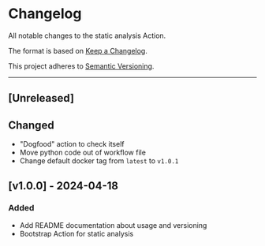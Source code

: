 # Changelog
All notable changes to the static analysis Action.

The format is based on [Keep a Changelog](https://keepachangelog.com/en/1.0.0/).

This project adheres to [Semantic Versioning](https://semver.org/spec/v2.0.0.html).

---

## [Unreleased]

## Changed
- "Dogfood" action to check itself
- Move python code out of workflow file
- Change default docker tag from `latest` to `v1.0.1`

## [v1.0.0] - 2024-04-18

### Added
- Add README documentation about usage and versioning
- Bootstrap Action for static analysis
